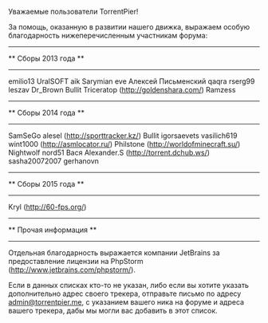 Уважаемые пользователи TorrentPier!

За помощь, оказанную в развитии нашего движка, выражаем особую благодарность нижеперечисленным участникам форума:

***************************
**    Сборы 2013 года    **
***************************

emilio13
UralSOFT
aik
Sarymian
eve
Алексей Письменский
qaqra
rserg99
leszav
Dr_Brown
Bullit
Triceratop (http://goldenshara.com/)
Ramzess

****************************
**    Сборы 2014 года     **
****************************

SamSeGo
alesel (http://sporttracker.kz/)
Bullit
igorsaevets
vasilich619
wint1000 (http://asmlocator.ru/)
Philstone (http://worldofminecraft.su/)
Nightwolf
nord51
Вася
Alexander.S (http://torrent.dchub.ws/)
sasha20072007
gerhanovn

****************************
**    Сборы 2015 года     **
****************************

Kryl (http://60-fps.org/)

*****************************
**    Прочая информация    **
*****************************

Отдельная благодарность выражается компании JetBrains за предоставление лицензии на PhpStorm (http://www.jetbrains.com/phpstorm/).

Если в данных списках кто-то не указан, либо если вы хотите указать дополнительно адрес своего трекера, отправьте письмо по адресу admin@torrentpier.me,
с указанием вашего ника на форуме и адреса вашего трекера, дабы мы могли вас добавить в этот список.